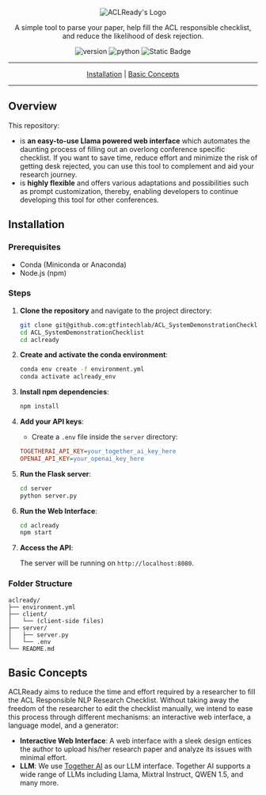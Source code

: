 <p align="center">
  <img src="https://i.ibb.co/0hfQZpd/aclready-logo.png" alt="ACLReady's Logo"/>
</p>

<p align="center">A simple tool to parse your paper, help fill the ACL responsible checklist, and reduce the likelihood of desk rejection.</p>
<p align="center">
<img alt="version" src="https://img.shields.io/badge/version-0.1.0-green">
<img alt="python" src="https://img.shields.io/badge/python-3.10-blue">
<img alt="Static Badge" src="https://img.shields.io/badge/license-MIT-green">
</p>
<div align="center">
<hr>

[Installation](#installation) | [Basic Concepts](#basic-concepts)

<hr>
</div>

## Overview

This repository:

- is **an easy-to-use Llama powered web interface** which automates the daunting process of filling out an overlong conference specific checklist. If you want to save time, reduce effort and minimize the risk of getting desk rejected, you can use this tool to complement and aid your research journey.
- is **highly flexible** and offers various adaptations and possibilities such as prompt customization, thereby, enabling developers to continue developing this tool for other conferences.

## Installation

### Prerequisites

- Conda (Miniconda or Anaconda)
- Node.js (npm)

### Steps

1. **Clone the repository** and navigate to the project directory:

    ```bash
    git clone git@github.com:gtfintechlab/ACL_SystemDemonstrationChecklist.git
    cd ACL_SystemDemonstrationChecklist
    cd aclready
    ```

2. **Create and activate the conda environment**:

    ```bash
    conda env create -f environment.yml
    conda activate aclready_env
    ```

3. **Install npm dependencies**:

    ```bash
    npm install
    ```

4. **Add your API keys**:

    - Create a `.env` file inside the `server` directory:

    ```ini
    TOGETHERAI_API_KEY=your_together_ai_key_here
    OPENAI_API_KEY=your_openai_key_here
    ```

5. **Run the Flask server**:

    ```bash
    cd server
    python server.py
    ```

6. **Run the Web Interface**:

    ```bash
    cd aclready
    npm start
    ```

7. **Access the API**:

    The server will be running on `http://localhost:8080`.

### Folder Structure

```
aclready/
├── environment.yml
├── client/
│   └── (client-side files)
├── server/
│   ├── server.py
│   └── .env
└── README.md
```

## Basic Concepts

ACLReady aims to reduce the time and effort required by a researcher to fill the ACL Responsible NLP Research Checklist. Without taking away the freedom of the researcher to edit the checklist manually, we intend to ease this process through different mechanisms: an interactive web interface, a language model, and a generator:

- **Interactive Web Interface**: A web interface with a sleek design entices the author to upload his/her research paper and analyze its issues with minimal effort.
- **LLM**: We use [Together AI](https://www.together.ai) as our LLM interface. Together AI supports a wide range of LLMs including Llama, Mixtral Instruct, QWEN 1.5, and many more.